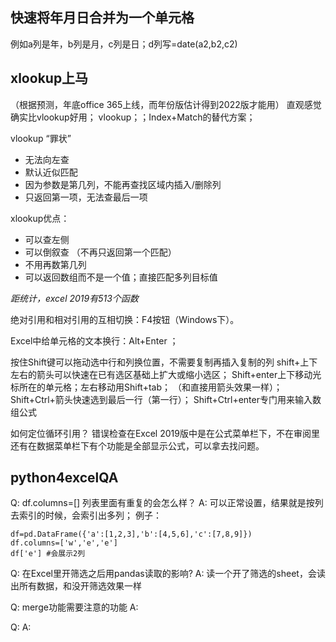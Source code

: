 


## 快速将年月日合并为一个单元格
例如a列是年，b列是月，c列是日；d列写=date(a2,b2,c2)

## xlookup上马
（根据预测，年底office 365上线，而年份版估计得到2022版才能用）
直观感觉确实比vlookup好用；
vlookup；；Index+Match的替代方案；

vlookup “罪状”
- 无法向左查
- 默认近似匹配
- 因为参数是第几列，不能再查找区域内插入/删除列
- 只返回第一项，无法查最后一项

xlookup优点：
- 可以查左侧
- 可以倒叙查 （不再只返回第一个匹配）
- 不用再数第几列
- 可以返回数组而不是一个值；直接匹配多列目标值

*距统计，excel 2019有513个函数*

绝对引用和相对引用的互相切换：F4按钮（Windows下）。

Excel中给单元格的文本换行：Alt+Enter  ；

按住Shift键可以拖动选中行和列换位置，不需要复制再插入复制的列
shift+上下左右的箭头可以快速在已有选区基础上扩大或缩小选区；
Shift+enter上下移动光标所在的单元格；左右移动用Shift+tab； （和直接用箭头效果一样）；
Shift+Ctrl+箭头快速选到最后一行（第一行）；
Shift+Ctrl+enter专门用来输入数组公式

如何定位循环引用？ 错误检查在Excel 2019版中是在公式菜单栏下，不在审阅里
还有在数据菜单栏下有个功能是全部显示公式，可以拿去找问题。







## python4excelQA

Q: df.columns=[]  列表里面有重复的会怎么样？
A: 可以正常设置，结果就是按列去索引的时候，会索引出多列；
例子：
```
df=pd.DataFrame({'a':[1,2,3],'b':[4,5,6],'c':[7,8,9]})
df.columns=['w','e','e']
df['e'] #会展示2列
```
Q: 在Excel里开筛选之后用pandas读取的影响?
A: 读一个开了筛选的sheet，会读出所有数据，和没开筛选效果一样

Q: merge功能需要注意的功能
A:

Q:
A:

